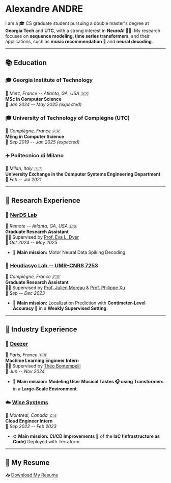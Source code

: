 # Alexandre ANDRE  

I am a 🎓 CS graduate student pursuing a double master's degree at **Georgia Tech** and **UTC**, with a strong interest in **NeuroAI 🧠🤖**. My research focuses on **sequence modeling, time series transformers**, and their applications, such as **music recommendation 🎵** and **neural decoding**.  

---

## 📚 Education  

### 🎓 Georgia Institute of Technology  
📍 *Metz, France -- Atlanta, GA, USA 🇺🇸*  
**MSc in Computer Science**  
📅 *Jan 2024 -- May 2025 (expected)*  

### 🎓 University of Technology of Compiègne (UTC)  
📍 *Compiègne, France 🇫🇷*  
**MEng in Computer Science**  
📅 *Sep 2019 -- Jan 2025 (expected)*  

### ✈️ Politecnico di Milano  
📍 *Milan, Italy 🇮🇹*  
**University Exchange in the Computer Systems Engineering Department**  
📅 *Feb -- Jul 2021*  

---

## 🔬 Research Experience  

### 🧠 [NerDS Lab](https://dyerlab.gatech.edu/)  
📍 *Remote -- Atlanta, GA, USA 🇺🇸*  
**Graduate Research Assistant**  
👨‍🏫 Supervised by [Prof. Eva L. Dyer](https://scholar.google.com/citations?user=Sb_jcHcAAAAJ&hl)  
📅 *Oct 2024 -- May 2025*  
- 🚀 **Main mission:** Motor Neural Data Spiking Decoding.  

### 🤖 [Heudiasyc Lab -- UMR-CNRS 7253](https://www.hds.utc.fr/en/)  
📍 *Compiègne, France 🇫🇷*  
**Graduate Research Assistant**  
👨‍🏫 Supervised by [Prof. Julien Moreau](https://www.hds.utc.fr/~moreajul/dokuwiki/) & [Prof. Philippe Xu](https://perso.ensta-paris.fr/~philippe.xu/)  
📅 *Sep -- Dec 2023*  
- 📡 **Main mission:** Localization Prediction with **Centimeter-Level Accuracy 📍** in a **Weakly Supervised Setting**.  

---

## 💼 Industry Experience  

### 🎵 [Deezer](https://www.deezer.com/)  
📍 *Paris, France 🇫🇷*  
**Machine Learning Engineer Intern**  
👨‍🏫 Supervised by [Théo Bontempelli](https://scholar.google.com/citations?user=7wlFpDwAAAAJ&hl)  
📅 *Jun -- Nov 2024*  
- 🚀 **Main mission:** **Modeling User Musical Tastes 🎧 using Transformers** in a **Large-Scale Environment**.  

### ☁️ [Wise Systems](https://www.wisesystems.com/)  
📍 *Montreal, Canada 🇨🇦*  
**Cloud Engineer Intern**  
📅 *Sep 2022 -- Feb 2023*  
- ⚙️ **Main mission:** **CI/CD Improvements 🚀** of the **IaC (Infrastructure as Code)** Deployed with Terraform.  

---

## 📄 My Resume  
📥 [Download My Resume](https://github.com/AlexandreAndr/profile/raw/main/Alexandre_ANDRE_CV.pdf)  

